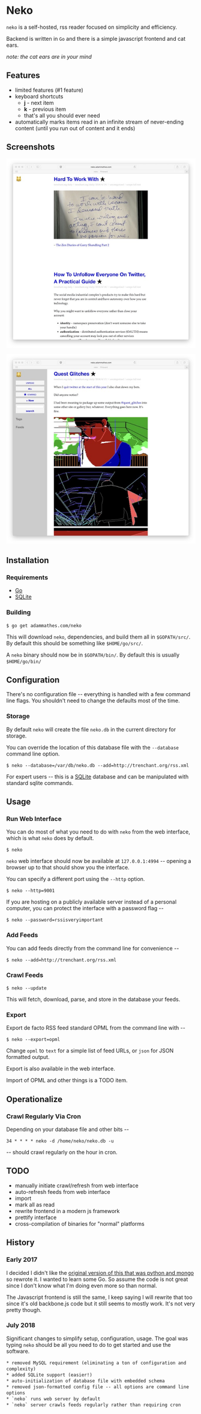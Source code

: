 # Neko

`neko` is a self-hosted, rss reader focused on simplicity and efficiency.

Backend is written in `Go` and there is a simple javascript frontend and cat ears.

*note: the cat ears are in your mind*

## Features

   * limited features (#1 feature)
   * keyboard shortcuts
      * **j** - next item
      * **k** - previous item
      * that's all you should ever need
   * automatically marks items read in an infinite stream of never-ending content (until you run out of content and it ends)

## Screenshots

![Alt text](/screenshot/neko.jpg?raw=true "Screenshot 1")

![Alt text](/screenshot/neko2.jpg?raw=true "Screenshot 2")

## Installation

### Requirements

   * [Go](https://golang.org)
   * [SQLite](https://sqlite.org/)
   
### Building

    $ go get adammathes.com/neko
   
This will download `neko`, dependencies, and build them all in `$GOPATH/src/`. By default this should be something like `$HOME/go/src/`.

A `neko` binary should now be in `$GOPATH/bin/`. By default this is usually `$HOME/go/bin/`

## Configuration

There's no configuration file -- everything is handled with a few command line flags. You shouldn't need to change the defaults most of the time.

### Storage

By default `neko` will create the file `neko.db` in the current directory for storage.

You can override the location of this database file with the `--database` command line option.

    $ neko --database=/var/db/neko.db --add=http://trenchant.org/rss.xml

For expert users -- this is a [SQLite](https://sqlite.org/) database and can be manipulated with standard sqlite commands.

## Usage

### Run Web Interface

You can do most of what you need to do with `neko` from the web interface, which is what `neko` does by default.

    $ neko
    
`neko` web interface should now be available at `127.0.0.1:4994` -- opening a browser up to that should show you the interface.

You can specify a different port using the `--http` option.

    $ neko --http=9001

If you are hosting on a publicly available server instead of a personal computer, you can protect the interface with a password flag --

    $ neko --password=rssisveryimportant

### Add Feeds

You can add feeds directly from the command line for convenience --

    $ neko --add=http://trenchant.org/rss.xml

### Crawl Feeds

    $ neko --update

This will fetch, download, parse, and store in the database your feeds.

### Export

Export de facto RSS feed standard OPML from the command line with --

    $ neko --export=opml

Change `opml` to `text` for a simple list of feed URLs, or `json` for JSON formatted output.

Export is also available in the web interface.

Import of OPML and other things is a TODO item.

## Operationalize

### Crawl Regularly Via Cron

Depending on your database file and other bits --

    34 * * * * neko -d /home/neko/neko.db -u

-- should crawl regularly on the hour in cron.

## TODO

   * manually initiate crawl/refresh from web interface
   * auto-refresh feeds from web interface
   * import
   * mark all as read
   * rewrite frontend in a modern js framework
   * prettify interface
   * cross-compilation of binaries for "normal" platforms

## History

### Early 2017

I decided I didn't like the [original version of this that was python and mongo](https://github.com/adammathes/neko_v1) so rewrote it. I wanted to learn some Go. So assume the code is not great since I don't know what I'm doing even more so than normal.

The Javascript frontend is still the same, I keep saying I will rewrite that too since it's old backbone.js code but it still seems to mostly work. It's not very pretty though.

### July 2018

Significant changes to simplify setup, configuration, usage. The goal was typing `neko` should be all you need to do to get started and use the software.

    * removed MySQL requirement (eliminating a ton of configuration and complexity)
    * added SQLite support (easier!)
    * auto-initialization of database file with embedded schema
    * removed json-formatted config file -- all options are command line options
    * `neko` runs web server by default
    * `neko` server crawls feeds regularly rather than requiring cron
